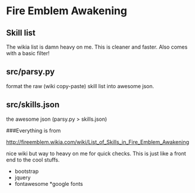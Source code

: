 # Fire Emblem Awakening
## Skill list

The wikia list is damn heavy on me. This is cleaner and faster.
Also comes with a basic filter!

## **src/parsy.py**
format the raw (wiki copy-paste) skill list
into awesome json.

## **src/skills.json**
the awesome json (parsy.py > skills.json)

###Everything is from

http://fireemblem.wikia.com/wiki/List_of_Skills_in_Fire_Emblem_Awakening

nice wiki but way to heavy on me for quick checks.
This is just like a front end to the cool stuffs.

* bootstrap
* jquery
* fontawesome
*google fonts
